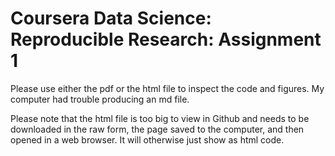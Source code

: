 # Coursera Data Science: Reproducible Research: Assignment 1

Please use either the pdf or the html file to inspect the code and figures. My computer had trouble producing an md file.

Please note that the html file is too big to view in Github and needs to be downloaded in the raw form, the page saved to the computer, and then opened in a web browser. It will otherwise just show as html code.

